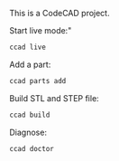 This is a CodeCAD project.

Start live mode:"

```bash
ccad live
```

Add a part:

```bash
ccad parts add
```

Build STL and STEP file:

```bash
ccad build
```

Diagnose:

```bash
ccad doctor
```
